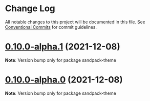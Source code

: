 # Change Log

All notable changes to this project will be documented in this file.
See [Conventional Commits](https://conventionalcommits.org) for commit guidelines.

# [0.10.0-alpha.1](https://github.com/codesandbox/sandpack/compare/v0.10.0-alpha.0...v0.10.0-alpha.1) (2021-12-08)

**Note:** Version bump only for package sandpack-theme





# [0.10.0-alpha.0](https://github.com/codesandbox/sandpack/compare/v0.9.13...v0.10.0-alpha.0) (2021-12-08)

**Note:** Version bump only for package sandpack-theme
